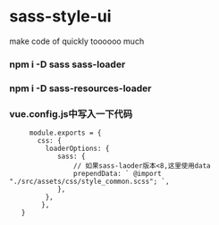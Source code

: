 # sass-style-ui
make code of  quickly toooooo much

###  npm i -D sass sass-loader

###  npm i -D sass-resources-loader

### vue.config.js中写入一下代码
```
     module.exports = {
       css: {
         loaderOptions: {
            sass: {
                // 如果sass-laoder版本<8,这里使用data
                prependData: ` @import "./src/assets/css/style_common.scss"; `,
            },
         },
        },
   }


```
